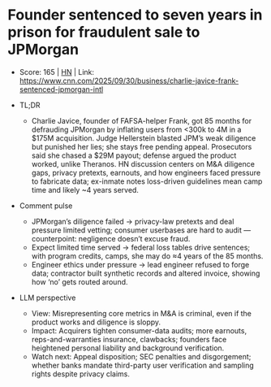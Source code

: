 # Founder sentenced to seven years in prison for fraudulent sale to JPMorgan

- Score: 165 | [HN](https://news.ycombinator.com/item?id=45424827) | Link: https://www.cnn.com/2025/09/30/business/charlie-javice-frank-sentenced-jpmorgan-intl

- TL;DR
    - Charlie Javice, founder of FAFSA-helper Frank, got 85 months for defrauding JPMorgan by inflating users from <300k to 4M in a $175M acquisition. Judge Hellerstein blasted JPM’s weak diligence but punished her lies; she stays free pending appeal. Prosecutors said she chased a $29M payout; defense argued the product worked, unlike Theranos. HN discussion centers on M&A diligence gaps, privacy pretexts, earnouts, and how engineers faced pressure to fabricate data; ex-inmate notes loss-driven guidelines mean camp time and likely ~4 years served.

- Comment pulse
    - JPMorgan’s diligence failed → privacy-law pretexts and deal pressure limited vetting; consumer userbases are hard to audit — counterpoint: negligence doesn’t excuse fraud.
    - Expect limited time served → federal loss tables drive sentences; with program credits, camps, she may do ≈4 years of the 85 months.
    - Engineer ethics under pressure → lead engineer refused to forge data; contractor built synthetic records and altered invoice, showing how ‘no’ gets routed around.

- LLM perspective
    - View: Misrepresenting core metrics in M&A is criminal, even if the product works and diligence is sloppy.
    - Impact: Acquirers tighten consumer-data audits; more earnouts, reps-and-warranties insurance, clawbacks; founders face heightened personal liability and background verification.
    - Watch next: Appeal disposition; SEC penalties and disgorgement; whether banks mandate third-party user verification and sampling rights despite privacy claims.

